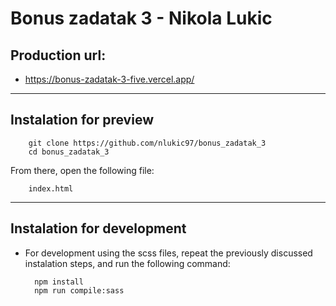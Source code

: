 # Bonus zadatak 3 - Nikola Lukic

## Production url:
- https://bonus-zadatak-3-five.vercel.app/


---

## Instalation for preview
        git clone https://github.com/nlukic97/bonus_zadatak_3
        cd bonus_zadatak_3

From there, open the following file:
        
        index.html

---
## Instalation for development
- For development using the scss files, repeat the previously discussed instalation steps, and run the following command:

        npm install
        npm run compile:sass
